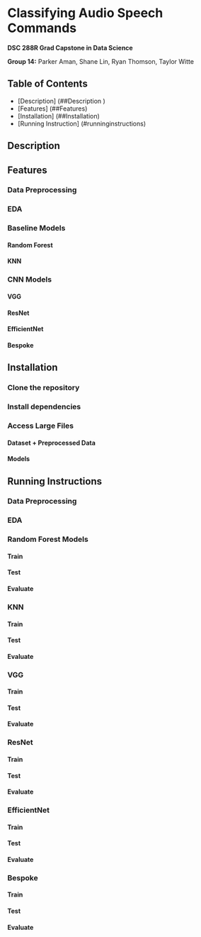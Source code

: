 # Classifying Audio Speech Commands
**DSC 288R Grad Capstone in Data Science**

**Group 14:** Parker Aman, Shane Lin, Ryan Thomson, Taylor Witte

## Table of Contents 
- [Description] (##Description )
- [Features] (##Features)
- [Installation] (##Installation)
- [Running Instruction] (#runninginstructions) 

## Description 


## Features 
### Data Preprocessing
### EDA
### Baseline Models
   #### Random Forest
   #### KNN
### CNN Models
   #### VGG
   #### ResNet
   #### EfficientNet
   #### Bespoke


## Installation 
### Clone the repository
### Install dependencies
### Access Large Files
   #### Dataset + Preprocessed Data
   #### Models

## Running Instructions 
### Data Preprocessing
### EDA
### Random Forest Models 
   #### Train
   #### Test
   #### Evaluate 
### KNN 
   #### Train
   #### Test
   #### Evaluate 
### VGG 
   #### Train
   #### Test
   #### Evaluate 
### ResNet
   #### Train
   #### Test
   #### Evaluate 
### EfficientNet 
   #### Train
   #### Test
   #### Evaluate 
### Bespoke 
   #### Train
   #### Test
   #### Evaluate 
